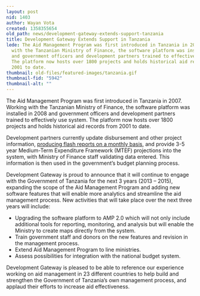 ```yaml
---
layout: post
nid: 1403
author: Wayan Vota
created: 1358355654
old_path: news/development-gateway-extends-support-tanzania
title: Development Gateway Extends Support in Tanzania
lede: The Aid Management Program was first introduced in Tanzania in 2007. Working
  with the Tanzanian Ministry of Finance, the software platform was installed in 2008
  and government officers and development partners trained to effectively use system.
  The platform now hosts over 1800 projects and holds historical aid records from
  2001 to date.
thumbnail: old-files/featured-images/tanzania.gif
thumbnail-fid: "5942"
thumbnail-alt: ""
---
```


The Aid Management Program was first introduced in Tanzania in 2007. Working with the Tanzanian Ministry of Finance, the software platform was installed in 2008 and government officers and development partners trained to effectively use system. The platform now hosts over 1800 projects and holds historical aid records from 2001 to date.

Development partners currently update disbursement and other project information, [producing flash reports on a monthly basis](http://www.mof.go.tz/index.php?option=com_content&view=category&id=33:aid-management-platform-montly-report&Itemid=214&layout=default), and provide 3-5 year Medium-Term Expenditure Framework (MTEF) projections into the system, with Ministry of Finance staff validating data entered. This information is then used in the government’s budget planning process.

Development Gateway is proud to announce that it will continue to engage with the Government of Tanzania for the next 3 years (2013 – 2015), expanding the scope of the Aid Management Program and adding new software features that will enable more analytics and streamline the aid management process. New activities that will take place over the next three years will include:

- Upgrading the software platform to AMP 2.0 which will not only include additional tools for reporting, monitoring, and analysis but will enable the Ministry to create maps directly from the system.
- Train government staff and donors on the new features and revision in the management process.
- Extend Aid Management Program to line ministries.
- Assess possibilities for integration with the national budget system.

Development Gateway is pleased to be able to reference our experience working on aid management in 23 different countries to help build and strengthen the Government of Tanzania’s own management process, and applaud their efforts to increase aid effectiveness.
